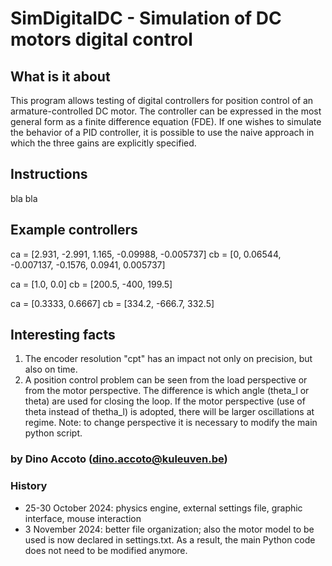 # SimDigitalDC - Simulation of DC motors digital control
## What is it about
This program allows testing of digital controllers for position control of an armature-controlled DC motor. The controller can be expressed in the most general form as a finite difference equation (FDE). If one wishes to simulate the behavior of a PID controller, it is possible to use the naive approach in which the three gains are explicitly specified.

## Instructions
bla bla

## Example controllers
ca = [2.931, -2.991, 1.165, -0.09988, -0.005737]
cb = [0, 0.06544, -0.007137, -0.1576, 0.0941, 0.005737]

ca = [1.0, 0.0]
cb = [200.5, -400, 199.5]

ca = [0.3333, 0.6667]
cb = [334.2, -666.7, 332.5]

## Interesting facts
1) The encoder resolution "cpt" has an impact not only on precision, but also on time.
2) A position control problem can be seen from the load perspective or from the motor perspective. The difference is which angle (theta_l or theta) are used for closing the loop. If the motor perspective (use of theta instead of thetha_l) is adopted, there will be larger oscillations at regime. Note: to change perspective it is necessary to modify the main python script.



### by Dino Accoto (dino.accoto@kuleuven.be)
### History
- 25-30 October 2024: physics engine, external settings file, graphic interface, mouse interaction 
- 3 November 2024: better file organization; also the motor model to be used is now declared in settings.txt. As a result, the main Python code does not need to be modified anymore.


